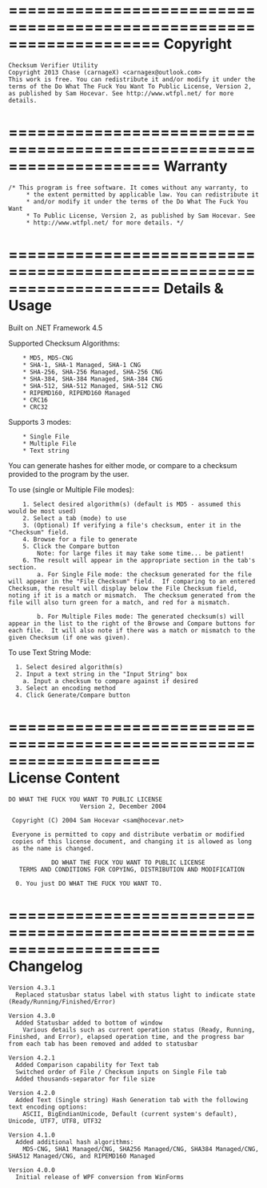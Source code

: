 ====================================================================
Copyright
====================================================================
```
Checksum Verifier Utility
Copyright 2013 Chase (carnageX) <carnagex@outlook.com>
This work is free. You can redistribute it and/or modify it under the
terms of the Do What The Fuck You Want To Public License, Version 2,
as published by Sam Hocevar. See http://www.wtfpl.net/ for more details.
```
====================================================================
Warranty
====================================================================
```
/* This program is free software. It comes without any warranty, to
     * the extent permitted by applicable law. You can redistribute it
     * and/or modify it under the terms of the Do What The Fuck You Want
     * To Public License, Version 2, as published by Sam Hocevar. See
     * http://www.wtfpl.net/ for more details. */
```
====================================================================
Details & Usage
====================================================================
Built on .NET Framework 4.5

Supported Checksum Algorithms:
```
	* MD5, MD5-CNG
	* SHA-1, SHA-1 Managed, SHA-1 CNG
	* SHA-256, SHA-256 Managed, SHA-256 CNG
	* SHA-384, SHA-384 Managed, SHA-384 CNG
	* SHA-512, SHA-512 Managed, SHA-512 CNG
	* RIPEMD160, RIPEMD160 Managed
	* CRC16
	* CRC32
```
Supports 3 modes: 
```
	* Single File
	* Multiple File
	* Text string
```

You can generate hashes for either mode, or compare to a checksum provided to the program by the user. 

To use (single or Multiple File modes):
```
	1. Select desired algorithm(s) (default is MD5 - assumed this would be most used)
	2. Select a tab (mode) to use
	3. (Optional) If verifying a file's checksum, enter it in the "Checksum" field. 
	4. Browse for a file to generate
	5. Click the Compare button 
		Note: for large files it may take some time... be patient!
	6. The result will appear in the appropriate section in the tab's section.
		a. For Single File mode: the checksum generated for the file will appear in the "File Checksum" field.  If comparing to an entered Checksum, the result will display below the File Checksum field, noting if it is a match or mismatch.  The checksum generated from the file will also turn green for a match, and red for a mismatch. 
	
		b. For Multiple Files mode: The generated checksum(s) will appear in the list to the right of the Browse and Compare buttons for each file.  It will also note if there was a match or mismatch to the given Checksum (if one was given). 
```
To use Text String Mode: 
```
  1. Select desired algorithm(s)
  2. Input a text string in the "Input String" box
    a. Input a checksum to compare against if desired
  3. Select an encoding method
  4. Click Generate/Compare button
```
====================================================================		
License	Content
====================================================================
```
DO WHAT THE FUCK YOU WANT TO PUBLIC LICENSE 
                    Version 2, December 2004 

 Copyright (C) 2004 Sam Hocevar <sam@hocevar.net> 

 Everyone is permitted to copy and distribute verbatim or modified 
 copies of this license document, and changing it is allowed as long 
 as the name is changed. 

            DO WHAT THE FUCK YOU WANT TO PUBLIC LICENSE 
   TERMS AND CONDITIONS FOR COPYING, DISTRIBUTION AND MODIFICATION 

  0. You just DO WHAT THE FUCK YOU WANT TO.
```
====================================================================		
Changelog
====================================================================
```
Version 4.3.1
  Replaced statusbar status label with status light to indicate state (Ready/Running/Finished/Error)

Version 4.3.0
  Added Statusbar added to bottom of window
    Various details such as current operation status (Ready, Running, Finished, and Error), elapsed operation time, and the progress bar from each tab has been removed and added to statusbar
  
Version 4.2.1
  Added Comparison capability for Text tab
  Switched order of File / Checksum inputs on Single File tab
  Added thousands-separator for file size
  
Version 4.2.0
  Added Text (Single string) Hash Generation tab with the following text encoding options: 
    ASCII, BigEndianUnicode, Default (current system's default), Unicode, UTF7, UTF8, UTF32

Version 4.1.0
  Added additional hash algorithms: 
    MD5-CNG, SHA1 Managed/CNG, SHA256 Managed/CNG, SHA384 Managed/CNG, SHA512 Managed/CNG, and RIPEMD160 Managed
    
Version 4.0.0
  Initial release of WPF conversion from WinForms
```
